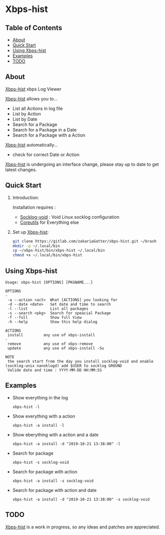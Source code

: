 # Xbps-hist

## Table of Contents

- [About](#about)
- [Quick Start](#quick-start)
- [Using Xbps-hist](#using-zshing)
- [Examples](#examples)
- [TODO](#todo)

## About


[Xbps-hist] xbps Log Viewer

[Xbps-hist] allows you to...

* List all Actions in log file
* List by Action
* List by Date
* Search for a Package
* Search for a Package in a Date
* Search for a Package with a Action

[Xbps-hist] automatically...

* check for correct Date or Action

[Xbps-hist] is undergoing an interface change, please stay up to date to get latest changes.

## Quick Start

1. Introduction:

   Installation requires :
	* [Socklog-void](https://github.com/voidlinux/socklog-void) : Void Linux socklog configuration
    * [Coreutils](https://www.gnu.org/software/coreutils) for Everything else

2. Set up [Xbps-hist]:

	``` bash
	git clone https://gitlab.com/zakariaGatter/xbps-hist.git ~/brash
	mkdir -p ~/.local/bin
	cp ~/xbps-hist/bin/xbps-hist ~/.local/bin
	chmod +x ~/.local/bin/xbps-hist
	```

## Using Xbps-hist

```
Usage: xbps-hist [OPTIONS] [PKGNAME...]

OPTIONS                                                                                                                                    -
 -a --action <act>  What [ACTIONS] you looking for
 -d --date <date>   Set date and time to search
 -l --list          List all packages
 -s --search <pkg>  Search for speacial Package
 -f --full          Show full View
 -h --help          Show this help dialog

ACTIONS
 install         any use of xbps-install                                                                                                   -
 remove          any use of xbps-remove
 update          any use of xbps-install -Su

NOTE
 the search start from the day you install socklog-void and enable (socklog-unix nanoklogd) add $USER to socklog GROUND
 Valide date and time : YYYY-MM-DD HH:MM:SS
```

## Examples

* Show everything in the log

    `xbps-hist -l`

* Show everything with a action

    `xbps-hist -a install -l`

* Show eberything with a action and a date

    `xbps-hist -a install -d "2019-10-21 13:38:00" -l`

* Search for package

    `xbps-hist -s socklog-void`

* Search for package with action

    `xbps-hist -a install -s socklog-void`

* Search for package with action and date

    `xbps-hist -a install -d "2019-10-21 13:38:00" -s socklog-void`

## TODO
[Xbps-hist] is a work in progress, so any ideas and patches are appreciated.

[Xbps-hist]:http://gitlab.com/zakariagatter/xbps-hist
